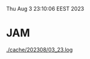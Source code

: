 Thu Aug  3 23:10:06 EEST 2023
# JAM
<a href='./cache/202308/03_23.log'>./cache/202308/03_23.log</a>
